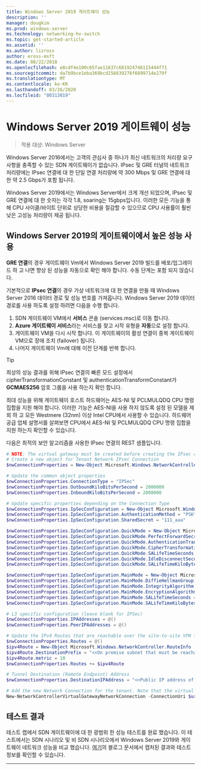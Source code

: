 ```yaml
---
title: Windows Server 2019 게이트웨이 성능
description: ''
manager: dougkim
ms.prod: windows-server
ms.technology: networking-hv-switch
ms.topic: get-started-article
ms.assetid: ''
ms.author: lizross
author: eross-msft
ms.date: 08/22/2018
ms.openlocfilehash: e8cdf4e100c65fae11637c681924746115444f71
ms.sourcegitcommit: da7b9bce1eba369bcd156639276f6899714e279f
ms.translationtype: MT
ms.contentlocale: ko-KR
ms.lasthandoff: 03/26/2020
ms.locfileid: "80313019"
---
```

# <a name="windows-server-2019-gateway-performance"></a>Windows Server 2019 게이트웨이 성능

>적용 대상: Windows Server


Windows Server 2016에서는 고객의 관심사 중 하나가 최신 네트워크의 처리량 요구 사항을 충족할 수 있는 SDN 게이트웨이가 없습니다. IPsec 및 GRE 터널의 네트워크 처리량에는 IPsec 연결에 대 한 단일 연결 처리량에 약 300 Mbps 및 GRE 연결에 대 한 약 2.5 Gbps가 포함 됩니다.

Windows Server 2019에서는 Windows Server에서 크게 개선 되었으며, IPsec 및 GRE 연결에 대 한 숫자는 각각 1.8, soaring는 15gbps입니다. 이러한 모든 기능을 통해 CPU 사이클/바이트 단위로 상당한 비용을 절감할 수 있으므로 CPU 사용률이 훨씬 낮은 고성능 처리량이 제공 됩니다.

## <a name="enable-high-performance-with-gateways-in-windows-server-2019"></a>Windows Server 2019의 게이트웨이에서 높은 성능 사용

**GRE 연결**의 경우 게이트웨이 Vm에서 Windows Server 2019 빌드를 배포/업그레이드 하 고 나면 향상 된 성능을 자동으로 확인 해야 합니다. 수동 단계는 포함 되지 않습니다.

기본적으로 **IPsec 연결**의 경우 가상 네트워크에 대 한 연결을 만들 때 Windows Server 2016 데이터 경로 및 성능 번호를 가져옵니다. Windows Server 2019 데이터 경로를 사용 하도록 설정 하려면 다음을 수행 합니다.

   1. SDN 게이트웨이 VM에서 **서비스** 콘솔 (services.msc)로 이동 합니다.
   2. **Azure 게이트웨이 서비스**라는 서비스를 찾고 시작 유형을 **자동**으로 설정 합니다.
   3. 게이트웨이 VM을 다시 시작 합니다.
      이 게이트웨이의 활성 연결이 중복 게이트웨이 VM으로 장애 조치 (failover) 됩니다.
   4. 나머지 게이트웨이 Vm에 대해 이전 단계를 반복 합니다.

>[!TIP]
>최상의 성능 결과를 위해 IPsec 연결의 빠른 모드 설정에서 cipherTransformationConstant 및 authenticationTransformConstant가 **GCMAES256** 암호 그룹을 사용 하는지 확인 합니다.
>
>최대 성능을 위해 게이트웨이 호스트 하드웨어는 AES-NI 및 PCLMULQDQ CPU 명령 집합을 지원 해야 합니다. 이러한 기능은 AES-NI을 사용 하지 않도록 설정 된 모델을 제외 하 고 모든 Westmere (32nm) 이상 Intel CPU에서 사용할 수 있습니다. 하드웨어 공급 업체 설명서를 살펴보면 CPU에서 AES-NI 및 PCLMULQDQ CPU 명령 집합을 지원 하는지 확인할 수 있습니다.

다음은 최적의 보안 알고리즘을 사용한 IPsec 연결의 REST 샘플입니다.

```PowerShell
# NOTE: The virtual gateway must be created before creating the IPsec connection. More details here.
# Create a new object for Tenant Network IPsec Connection  
$nwConnectionProperties = New-Object Microsoft.Windows.NetworkController.NetworkConnectionProperties   

# Update the common object properties  
$nwConnectionProperties.ConnectionType = "IPSec"   
$nwConnectionProperties.OutboundKiloBitsPerSecond = 2000000   
$nwConnectionProperties.InboundKiloBitsPerSecond = 2000000  

# Update specific properties depending on the Connection Type  
$nwConnectionProperties.IpSecConfiguration = New-Object Microsoft.Windows.NetworkController.IpSecConfiguration   
$nwConnectionProperties.IpSecConfiguration.AuthenticationMethod = "PSK"   
$nwConnectionProperties.IpSecConfiguration.SharedSecret = "111_aaa"   

$nwConnectionProperties.IpSecConfiguration.QuickMode = New-Object Microsoft.Windows.NetworkController.QuickMode   
$nwConnectionProperties.IpSecConfiguration.QuickMode.PerfectForwardSecrecy = "PFS2048"   
$nwConnectionProperties.IpSecConfiguration.QuickMode.AuthenticationTransformationConstant = "GCMAES256"   
$nwConnectionProperties.IpSecConfiguration.QuickMode.CipherTransformationConstant = "GCMAES256"   
$nwConnectionProperties.IpSecConfiguration.QuickMode.SALifeTimeSeconds = 3600   
$nwConnectionProperties.IpSecConfiguration.QuickMode.IdleDisconnectSeconds = 500   
$nwConnectionProperties.IpSecConfiguration.QuickMode.SALifeTimeKiloBytes = 2000   

$nwConnectionProperties.IpSecConfiguration.MainMode = New-Object Microsoft.Windows.NetworkController.MainMode   
$nwConnectionProperties.IpSecConfiguration.MainMode.DiffieHellmanGroup = "Group2"   
$nwConnectionProperties.IpSecConfiguration.MainMode.IntegrityAlgorithm = "SHA256"   
$nwConnectionProperties.IpSecConfiguration.MainMode.EncryptionAlgorithm = "AES256"   
$nwConnectionProperties.IpSecConfiguration.MainMode.SALifeTimeSeconds = 28800
$nwConnectionProperties.IpSecConfiguration.MainMode.SALifeTimeKiloBytes = 2000   

# L3 specific configuration (leave blank for IPSec)  
$nwConnectionProperties.IPAddresses = @()   
$nwConnectionProperties.PeerIPAddresses = @()   

# Update the IPv4 Routes that are reachable over the site-to-site VPN Tunnel  
$nwConnectionProperties.Routes = @()   
$ipv4Route = New-Object Microsoft.Windows.NetworkController.RouteInfo   
$ipv4Route.DestinationPrefix = "<<On premise subnet that must be reachable over the VPN tunnel. Ex: 10.0.0.0/24>>"   
$ipv4Route.metric = 10   
$nwConnectionProperties.Routes += $ipv4Route   

# Tunnel Destination (Remote Endpoint) Address  
$nwConnectionProperties.DestinationIPAddress = "<<Public IP address of the On-Premise VPN gateway. Ex: 192.168.3.4>>"   

# Add the new Network Connection for the tenant. Note that the virtual gateway must be created before creating the IPsec connection. $uri is the REST URI of your deployment and must be in the form of “https://<REST URI>”  
New-NetworkControllerVirtualGatewayNetworkConnection -ConnectionUri $uri -VirtualGatewayId $virtualGW.ResourceId -ResourceId "Contoso_IPSecGW" -Properties $nwConnectionProperties -Force
```

## <a name="testing-results"></a>테스트 결과

테스트 랩에서 SDN 게이트웨이에 대 한 광범위 한 성능 테스트를 완료 했습니다. 이 테스트에서는 SDN 시나리오 및 비 SDN 시나리오에서 Windows Server 2019와 게이트웨이 네트워크 성능을 비교 했습니다. [여기](https://blogs.technet.microsoft.com/networking/2018/08/15/high-performance-gateways/)의 블로그 문서에서 캡처된 결과와 테스트 정보를 확인할 수 있습니다.

---